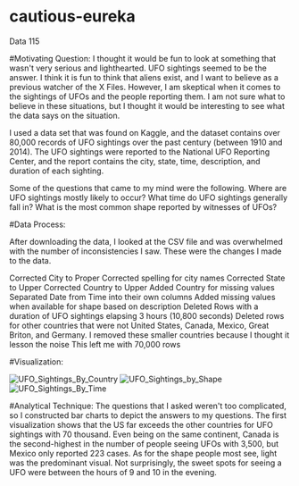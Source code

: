 # cautious-eureka
Data 115


#Motivating Question:
I thought it would be fun to look at something that wasn't very serious and lighthearted. UFO sightings seemed to be the answer. I think it is fun to think that aliens exist, and I want to believe as a previous watcher of the X Files. However, I am skeptical when it comes to the sightings of UFOs and the people reporting them. I am not sure what to believe in these situations, but I thought it would be interesting to see what the data says on the situation. 

I used a data set that was found on Kaggle, and the dataset contains over 80,000 records of UFO sightings over the past century (between 1910 and 2014). The UFO sightings were reported to the National UFO Reporting Center, and the report contains the city, state, time, description, and duration of each sighting.

Some of the questions that came to my mind were the following.
Where are UFO sightings mostly likely to occur? 
What time do UFO sightings generally fall in?
What is the most common shape reported by witnesses of UFOs?

#Data Process:

After downloading the data, I looked at the CSV file and was overwhelmed with the number of inconsistencies I saw. These were the changes I made to the data.

Corrected City to Proper
Corrected spelling for city names
Corrected State  to Upper
Corrected Country to Upper
Added Country for missing values
Separated Date from Time into their own columns
Added missing values when available for shape based on description
Deleted Rows with a duration of UFO sightings elapsing 3 hours (10,800 seconds)
Deleted rows for other countries that were not United States, Canada, Mexico, Great Briton, and Germany. I removed these smaller countries because I thought it lesson the noise
This left me with 70,000 rows

#Visualization:

![UFO_Sightings_By_Country](https://user-images.githubusercontent.com/91361493/145460736-c25a5251-903c-4b16-96d6-e10eda701a89.png)
![UFO_Sightings_by_Shape](https://user-images.githubusercontent.com/91361493/145461131-d2944aa1-1d30-467a-98ab-640911c9ff47.png)
![UFO_Sightings_By_Time](https://user-images.githubusercontent.com/91361493/145460976-d84c3912-e07d-4ae7-9854-d0d9bc9efde1.png)

#Analytical Technique:
The questions that I asked weren't too complicated, so I constructed bar charts to depict the answers to my questions.  The first visualization shows that the US far exceeds the other countries for UFO sightings with 70 thousand. Even being on the same continent, Canada is the second-highest in the number of people seeing UFOs with 3,500, but Mexico only reported 223 cases. As for the shape people most see, light was the predominant visual. Not surprisingly, the sweet spots for seeing a UFO were between the hours of 9 and 10 in the evening. 


